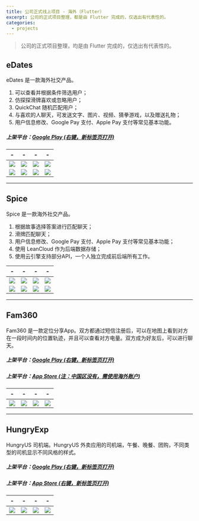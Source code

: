 ```yaml
---
title: 公司正式线上项目 - 海外（Flutter）
excerpt: 公司的正式项目整理，都是由 Flutter 完成的，仅选出有代表性的。 
categories:
  - projects
---
```


> 公司的正式项目整理，均是由 Flutter 完成的，仅选出有代表性的。 

## eDates
eDates 是一款海外社交产品。

1. 可以查看并根据条件筛选用户；
2. 仿探探滑牌喜欢或忽略用户；
3. QuickChat 随机匹配用户；
4. 与喜欢的人聊天，可发送文字、图片、视频、猜拳游戏，以及赠送礼物；
5. 用户信息修改、Google Pay 支付、Apple Pay 支付等常见基本功能。

##### 上架平台：[Google Play (右键，新标签页打开)](https://play.google.com/store/apps/details?id=com.zenyfeelmyy.epal) 


| - | - | - | - |
|:------:|:------:|:------:|:------:|
|![](http://res.lylyl.cn/mweb/RPReplay_Final1622097498_xiao.gif)|![](http://res.lylyl.cn/mweb/IMG_6866.png)|![](http://res.lylyl.cn/mweb/IMG_6864.png)|![](http://res.lylyl.cn/mweb/IMG_6865.png)|
|![](http://res.lylyl.cn/mweb/IMG_6868.png)|![](http://res.lylyl.cn/mweb/IMG_6870.png)|![](http://res.lylyl.cn/mweb/IMG_6871.png)|![](http://res.lylyl.cn/mweb/IMG_6874.png)|


---


## Spice
Spice 是一款海外社交产品。

1. 根据故事选择答案进行匹配聊天；
2. 滑牌匹配聊天；
3. 用户信息修改、Google Pay 支付、Apple Pay 支付等常见基本功能；
4. 使用 LeanCloud 作为后端数据存储；
5. 使用云引擎支持部分API，一个人独立完成前后端所有工作。


| - | - | - | - |
|:------:|:------:|:------:|:------:|
|![](http://res.lylyl.cn/mweb/RPReplay_Final1622087006_xiao.gif)|![](http://res.lylyl.cn/mweb/IMG_6854.png)|![](http://res.lylyl.cn/mweb/IMG_6855.png)|![](http://res.lylyl.cn/mweb/IMG_6856.png)|
|![](http://res.lylyl.cn/mweb/IMG_6857.png)|![](http://res.lylyl.cn/mweb/IMG_6858.png)|![](http://res.lylyl.cn/mweb/IMG_6859.png)|![](http://res.lylyl.cn/mweb/IMG_6861.png)|


---


## Fam360 

Fam360 是一款定位分享App。双方都通过短信注册后，可以在地图上看到对方在一段时间内的位置轨迹，并且可以查看对方电量。双方成为好友后，可以进行聊天。

##### 上架平台：[Google Play (右键，新标签页打开)](https://play.google.com/store/apps/details?id=com.safefamilylinklovvvv.fam360)

##### 上架平台：[App Store (注：**中国区没有，需使用海外账户**)](https://apps.apple.com/us/app/fam-360-gps-location-tracker/id1546987854)

| - | - | - | - |
|:------:|:------:|:------:|:------:|
|![](http://res.lylyl.cn/mweb/fan360_1.png)|![](http://res.lylyl.cn/mweb/fan360_2.png)|![](http://res.lylyl.cn/mweb/fan360_3.png)|![](http://res.lylyl.cn/mweb/fan360_4.png)|


---


## HungryExp 

HungryUS 司机端。HungryUS 外卖应用的司机端，午餐、晚餐、团购，不同类型的司机显示不同风格的样式。

##### 上架平台：[Google Play (右键，新标签页打开)](https://play.google.com/store/apps/details?id=com.hungry.hungrydriver.new)

##### 上架平台：[App Store (右键，新标签页打开)](https://apps.apple.com/sg/app/hungryexp/id1453219317)

| - | - | - | - |
|:------:|:------:|:------:|:------:|
|![](http://res.lylyl.cn/mweb/hungryexp_1.jpg)|![](http://res.lylyl.cn/mweb/hungryexp_2.jpg)|![](http://res.lylyl.cn/mweb/hungryexp_3.jpg)|![](http://res.lylyl.cn/mweb/hungryexp_4.jpg)|


